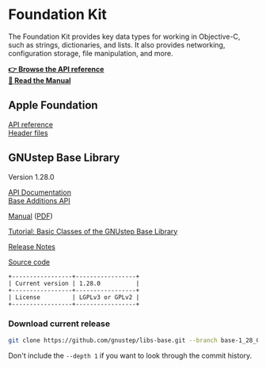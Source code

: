 # Foundation Kit

The Foundation Kit provides key data types for working in Objective-C, such as strings, dictionaries, and lists. It also provides networking, configuration storage, file manipulation, and more.

**<a href="../../../../GSDoc/Base/Reference/index.html">👉 Browse the API reference</a>**  
**<a href="../../../../GSDoc/Base/ProgrammingManual/gs-base/index.html">📖 Read the Manual</a>**

## Apple Foundation

[API reference](https://developer.apple.com/documentation/foundation?language=objc)  
[Header files](https://github.com/phracker/MacOSX-SDKs/tree/master/MacOSX11.3.sdk/System/Library/Frameworks/Foundation.framework/Versions/C/Headers)

## GNUstep Base Library
Version 1.28.0

<a href="../../../../GSDoc/Base/Reference/index.html">API Documentation</a>  
<a href="../../../../GSDoc/BaseAdditions/Reference/index.html">Base Additions API</a>  
<!-- [Command-Line Tools](Documentation/BaseTools/index.html) -->

<a href="../../../../GSDoc/Base/ProgrammingManual/gs-base/index.html">Manual</a> (<a href="../../../../GSDoc/Base/ProgrammingManual/gs-base.pdf">PDF</a>)

[Tutorial: Basic Classes of the GNUstep Base Library](https://web.archive.org/web/20211006234718if_/http://www.gnustep.it//nicola/Tutorials/BasicClasses/index.html)

<a href="../../../../GSDoc/Gui/ReleaseNotes/ReleaseNotes.html">Release Notes</a>

[Source code](https://github.com/gnustep/libs-base)

```{eval-rst}
+-----------------+-----------------+
| Current version | 1.28.0          |
+-----------------+-----------------+
| License         | LGPLv3 or GPLv2 |
+-----------------+-----------------+
```

### Download current release

```bash
git clone https://github.com/gnustep/libs-base.git --branch base-1_28_0 --depth 1
```
Don't include the `--depth 1` if you want to look through the commit history.